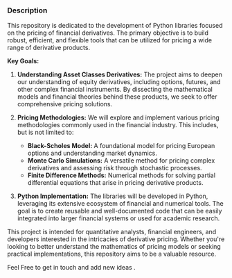 ### Description 

This repository is dedicated to the development of Python libraries focused on the pricing of financial derivatives. The primary objective is to build robust, efficient, and flexible tools that can be utilized for pricing a wide range of derivative products.

**Key Goals:**

1. **Understanding Asset Classes Derivatives:** The project aims to deepen our understanding of equity derivatives, including options, futures, and other complex financial instruments. By dissecting the mathematical models and financial theories behind these products, we seek to offer comprehensive pricing solutions.

2. **Pricing Methodologies:** We will explore and implement various pricing methodologies commonly used in the financial industry. This includes, but is not limited to:
   - **Black-Scholes Model:** A foundational model for pricing European options and understanding market dynamics.
   - **Monte Carlo Simulations:** A versatile method for pricing complex derivatives and assessing risk through stochastic processes.
   - **Finite Difference Methods:** Numerical methods for solving partial differential equations that arise in pricing derivative products.

3. **Python Implementation:** The libraries will be developed in Python, leveraging its extensive ecosystem of financial and numerical tools. The goal is to create reusable and well-documented code that can be easily integrated into larger financial systems or used for academic research.

This project is intended for quantitative analysts, financial engineers, and developers interested in the intricacies of derivative pricing. Whether you're looking to better understand the mathematics of pricing models or seeking practical implementations, this repository aims to be a valuable resource.

Feel Free to get in touch and add new ideas .

